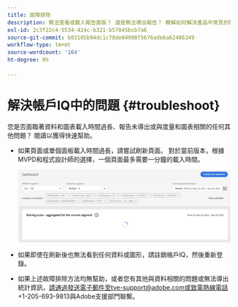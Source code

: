 ```yaml
---
title: 故障排除
description: 無法查看或載入報告面板？ 還是無法導出報告？ 瞭解如何解決產品中常見的問題。
exl-id: 2c3f22c4-5534-424c-b321-b57045bcb7a6
source-git-commit: b83105b94dc1c78de84908f5676ade6a62486349
workflow-type: tm+mt
source-wordcount: '164'
ht-degree: 0%

---
```


# 解決帳戶IQ中的問題 {#troubleshoot}

您是否面臨著資料和圖表載入時間過長、報告未導出或與度量和圖表相關的任何其他問題？ 閱讀以獲得快速幫助。

* 如果頁面或單個面板載入時間過長，請嘗試刷新頁面。 對於當前版本，根據MVPD和程式設計師的選擇，一個頁面最多需要一分鐘的載入時間。

   ![](assets/troubleshoot.png)

* 如果即使在刷新後也無法看到任何資料或圖形，請註銷帳戶IQ，然後重新登錄。

* 如果上述故障排除方法均無幫助，或者您有其他與資料相關的問題或無法導出統計資訊，請通過發送電子郵件至tve-support@adobe.com或致電熱線電話+1-205-693-9813與Adobe支援部門聯繫。
